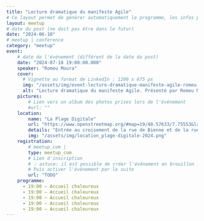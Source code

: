 ```yaml
---
title: "Lecture dramatique du manifeste Agile"
# Ce layout permet de générer automatiquement le programme, les infos pratiques et le plan
layout: meetup
# date du post (ne doit pas être dans le futur)
date: "2024-06-10"
# meetup | conference
category: "meetup"
event:
    # date de l'événement (différent de la date du post)
    date: "2024-07-18 19:00:00.000"
    speaker: "Romeu Moura"
    cover:
      # Vignette au format de LinkedIn : 1200 x 675 px
      img: "/assets/img/event-lecture-dramatique-manifeste-agile-romeu-moura.png"
      alt: "Lecture dramatique du manifeste Agile. Présenté par Romeu Moura. La Plage Digitale."
    pictures:
        # Lien vers un album des photos prises lors de l'événement
        #url: "" 
    location:
        name: "La Plage Digitale"
        url: "https://www.openstreetmap.org/#map=19/48.57633/7.75553&layers=N"
        details: "Entrée au croisement de la rue de Bienne et de la rue de Genève"
        img: "/assets/img/location_plage-digitale-2024.png"
    registration:
        # meetup_com | 
        type: meetup_com
        # Lien d'inscription
        # 💡 astuce: il est possible de créer l'événement en brouillon sur meetup et ainsi pouvoir de connaitre à l'avance.
        # Puis activer l'événement par la suite
        url: "TODO"
    programme:
      - 19:00 — Accueil chaleureux
      - 19:00 — Accueil chaleureux
      - 19:00 — Accueil chaleureux
      - 19:00 — Accueil chaleureux
      - 19:00 — Accueil chaleureux
---
```


<!-- Ajouter le contenu ici -->